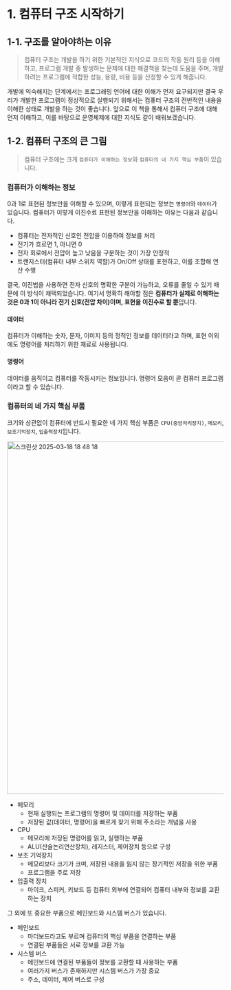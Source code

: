 # 1. 컴퓨터 구조 시작하기
## 1-1. 구조를 알아야하는 이유
>컴퓨터 구조는 개발을 하기 위한 기본적인 지식으로 코드의 작동 원리 등을 이해하고, 프로그램 개발 중 발생하는 문제에 대한 해결책을 찾는데 도움을 주며, 개발하려는 프로그램에 적합한 성능, 용량, 비용 등을 산정할 수 있게 해줍니다.

개발에 익숙해지는 단계에서는 프로그래밍 언어에 대한 이해가 먼저 요구되지만 결국 우리가 개발한 프로그램이 정상적으로 실행되기 위해서는 컴퓨터 구조의 전반적인 내용을 이해한 상태로 개발을 하는 것이 좋습니다.
앞으로 이 책을 통해서 컴퓨터 구조에 대해 먼저 이해하고, 이를 바탕으로 운영체제에 대한 지식도 같이 배워보겠습니다.

## 1-2. 컴퓨터 구조의 큰 그림
>컴퓨터 구조에는 크게 `컴퓨터가 이해하는 정보`와 `컴퓨터의 네 가지 핵심 부품`이 있습니다.

### 컴퓨터가 이해하는 정보
0과 1로 표현된 정보만을 이해할 수 있으며, 이렇게 표현되는 정보는 `명령어`와 `데이터`가 있습니다. 컴퓨터가 이렇게 이진수료 표현된 정보만을 이해하는 이유는 다음과 같습니다.

- 컴퓨터는 전자적인 신호인 전압을 이용하여 정보를 처리
- 전기가 흐르면 1, 아니면 0
- 전자 회로에서 전압이 높고 낮음을 구분하는 것이 가장 안정적
- 트랜지스터(컴퓨터 내부 스위치 역할)가 On/Off 상태를 표현하고, 이를 조합해 연산 수행

결국, 이진법을 사용하면 전자 신호의 명확한 구분이 가능하고, 오류를 줄일 수 있기 때문에 이 방식이 채택되었습니다.
여기서 명확히 해야할 점은 **컴퓨터가 실제로 이해하는 것은 0과 1이 아니라 전기 신호(전압 차이)이며, 표현을 이진수로 할 뿐**입니다.

#### 데이터
컴퓨터가 이해하는 숫자, 문자, 이미지 등의 정적인 정보를 데이터라고 하며, 표현 이외에도 명령어를 처리하기 위한 재료로 사용됩니다.

#### 명령어
데이터를 움직이고 컴퓨터를 작동시키는 정보입니다. 명령어 모음이 곧 컴퓨터 프로그램이라고 할 수 있습니다.

### 컴퓨터의 네 가지 핵심 부품
크기와 상관없이 컴퓨터에 반드시 필요한 네 가지 핵심 부품은 `CPU(중앙처리장치)`, `메모리`, `보조기억장치`, `입출력장치`입니다.

<img width="818" alt="스크린샷 2025-03-18 18 48 18" src="https://github.com/user-attachments/assets/b13510e5-7172-4044-9d05-15b0df415cf1" />

- 메모리
  - 현재 실행되는 프로그램의 명령어 및 데이터를 저장하는 부품
  - 저장된 값(데이터, 명령어)을 빠르게 찾기 위해 주소라는 개념을 사용
- CPU
  - 메모리에 저장된 명령어를 읽고, 실행하는 부품
  - ALU(산술논리연산장치), 레지스터, 제어장치 등으로 구성
- 보조 기억장치
  - 메모리보다 크기가 크며, 저장된 내용을 잃지 않는 장기적인 저장을 위한 부품
  - 프로그램을 주로 저장
- 입출력 장치
  - 마이크, 스피커, 키보드 등 컴퓨터 외부에 연결되어 컴퓨터 내부와 정보를 교환하는 장치

그 외에 또 중요한 부품으로 메인보드와 시스템 버스가 있습니다.

- 메인보드
  - 마더보드라고도 부르며 컴퓨터의 핵심 부품을 연결하는 부품
  - 연결된 부품들은 서로 정보를 교환 가능
- 시스템 버스
  - 메인보드에 연결된 부품들이 정보를 교환할 때 사용하는 부품
  - 여러가지 버스가 존재하지만 시스템 버스가 가장 중요
  - 주소, 데이터, 제어 버스로 구성
